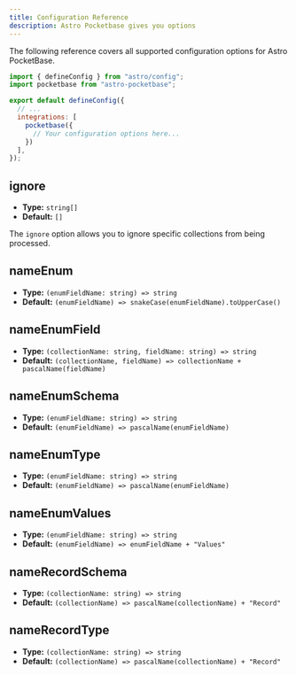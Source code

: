 ```yaml
---
title: Configuration Reference
description: Astro Pocketbase gives you options
---
```


The following reference covers all supported configuration options for Astro PocketBase.

```js title="astro.config.mjs"
import { defineConfig } from "astro/config";
import pocketbase from "astro-pocketbase";

export default defineConfig({
  // ...
  integrations: [
    pocketbase({
      // Your configuration options here...
    })
  ],
});
```

## ignore

- **Type:** `string[]`
- **Default:** `[]`

The `ignore` option allows you to ignore specific collections from being processed.

## nameEnum

- **Type:** `(enumFieldName: string) => string`
- **Default:** `(enumFieldName) => snakeCase(enumFieldName).toUpperCase()`

## nameEnumField

- **Type:** `(collectionName: string, fieldName: string) => string`
- **Default:** `(collectionName, fieldName) => collectionName + pascalName(fieldName)`

## nameEnumSchema

- **Type:** `(enumFieldName: string) => string`
- **Default:** `(enumFieldName) => pascalName(enumFieldName)`

## nameEnumType

- **Type:** `(enumFieldName: string) => string`
- **Default:** `(enumFieldName) => pascalName(enumFieldName)`
  
## nameEnumValues

- **Type:** `(enumFieldName: string) => string`
- **Default:** `(enumFieldName) => enumFieldName + "Values"`

## nameRecordSchema

- **Type:** `(collectionName: string) => string`
- **Default:** `(collectionName) => pascalName(collectionName) + "Record"`

## nameRecordType

- **Type:** `(collectionName: string) => string`
- **Default:** `(collectionName) => pascalName(collectionName) + "Record"`
